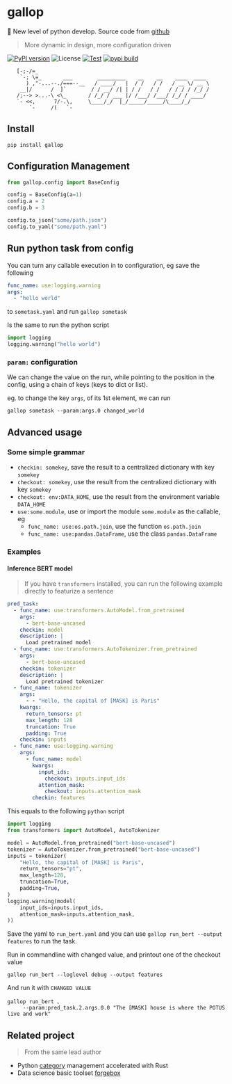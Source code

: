 # gallop
🐎 New level of python develop. Source code from [github](https://github.com/raynardj/gallop)

> More dynamic in design, more configuration driven

[![PyPI version](https://img.shields.io/pypi/v/gallop)](https://pypi.org/project/gallop/)
![License](https://img.shields.io/github/license/raynardj/forgebox)
[![Test](https://github.com/raynardj/gallop/actions/workflows/test.yml/badge.svg)](https://github.com/raynardj/gallop/actions/workflows/test.yml)
[![pypi build](https://github.com/raynardj/gallop/actions/workflows/publish.yml/badge.svg)](https://github.com/raynardj/gallop/actions/workflows/publish.yml)

```
   [-;-/=_
    `-; \=_       ___        _________    __    __    ____  ____ 
      ) ,"-...--./===--__   / ____/   |  / /   / /   / __ \/ __ \ 
    __|/      /  ]`        / / __/ /| | / /   / /   / / / / /_/ /
   /;--> >...-\ <\_       / /_/ / ___ |/ /___/ /___/ /_/ / ____/ 
   `- <<,      7/-.\,     \____/_/  |_/_____/_____/\____/_/      
       `-     /(   `-     
```

## Install
```shell
pip install gallop
```

## Configuration Management
```python
from gallop.config import BaseConfig

config = BaseConfig(a=1)
config.a = 2
config.b = 3

config.to_json("some/path.json")
config.to_yaml("some/path.yaml")
```

## Run python task from config
You can turn any callable execution in to configuration, eg save the following
```yaml
func_name: use:logging.warning
args:
  - "hello world"
```

to `sometask.yaml` and run `gallop sometask`

Is the same to run the python script
```python
import logging
logging.warning("hello world")
```

### `param:` configuration
We can change the value on the run, while pointing to the position in the config, using a chain of keys (keys to dict or list).

eg. to change the key `args`, of its 1st element, we can run
```shell
gallop sometask --param:args.0 changed_world
```

## Advanced usage
### Some simple grammar
* `checkin: somekey`, save the result to a centralized dictionary with key `somekey`
* `checkout: somekey`, use the result from the centralized dictionary with key `somekey`
* `checkout: env:DATA_HOME`, use the result from the environment variable `DATA_HOME`
* `use:some.module`, use or import the module `some.module` as the callable, eg
    * `func_name: use:os.path.join`, use the function `os.path.join`
    * `func_name: use:pandas.DataFrame`, use the class `pandas.DataFrame`

### Examples
#### Inference BERT model
> If you have `transformers` installed, you can run the following example directly to featurize a sentence

```yaml
pred_task:
  - func_name: use:transformers.AutoModel.from_pretrained
    args:
      - bert-base-uncased
    checkin: model
    description: |
      Load pretrained model
  - func_name: use:transformers.AutoTokenizer.from_pretrained
    args:
      - bert-base-uncased
    checkin: tokenizer
    description: |
      Load pretrained tokenizer
  - func_name: tokenizer
    args:
      - - "Hello, the capital of [MASK] is Paris"
    kwargs:
      return_tensors: pt
      max_length: 128
      truncation: True
      padding: True
    checkin: inputs
  - func_name: use:logging.warning
    args:
      - func_name: model
        kwargs:
          input_ids:
            checkout: inputs.input_ids
          attention_mask:
            checkout: inputs.attention_mask
        checkin: features
```

This equals to the following `python` script
```python
import logging
from transformers import AutoModel, AutoTokenizer

model = AutoModel.from_pretrained("bert-base-uncased")
tokenizer = AutoTokenizer.from_pretrained("bert-base-uncased")
inputs = tokenizer(
    "Hello, the capital of [MASK] is Paris",
    return_tensors="pt",
    max_length=128,
    truncation=True,
    padding=True,
)
logging.warning(model(
    input_ids=inputs.input_ids,
    attention_mask=inputs.attention_mask,
))
```

Save the yaml to `run_bert.yaml` and you can use `gallop run_bert --output features` to run the task.

Run in commandline with changed value, and printout one of the checkout value
```shell
gallop run_bert --loglevel debug --output features
```

And run it with `CHANGED VALUE`
```
gallop run_bert 、
     --param:pred_task.2.args.0.0 "The [MASK] house is where the POTUS live and work"   
```


## Related project
> From the same lead author
* Python [category](https://github.com/raynardj/category) management accelerated with Rust
* Data science basic toolset [forgebox](https://github.com/raynardj/forgebox)
